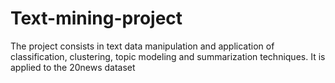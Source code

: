 # Text-mining-project
The project consists in text data manipulation and application of classification, clustering, topic modeling and summarization techniques. It is applied to the 20news dataset

